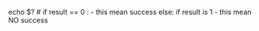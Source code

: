 echo $? # if result == 0 :
           - this mean success
          else: 
            if result is 1 - this mean NO success

